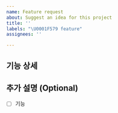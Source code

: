 ```yaml
---
name: Feature request
about: Suggest an idea for this project
title: ''
labels: "\U0001F579 feature"
assignees: ''

---
```


## 기능 상세

## 추가 설명 (Optional)

- [ ] 기능
